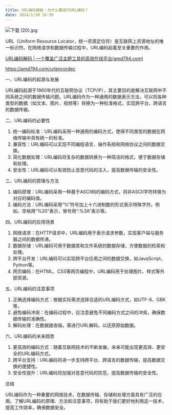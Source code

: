 ```yaml
---
title: URL编码揭秘：为什么要进行URL编码？
date: 2024/1/30 16:50
---
```



![下载 (20).jpg](https://p1-juejin.byteimg.com/tos-cn-i-k3u1fbpfcp/24b4054b5e0049618eae91762dc9049f~tplv-k3u1fbpfcp-jj-mark:0:0:0:0:q75.image#?w=1024&h=768&s=56512&e=jpg&b=c4bfbe)

URL（Uniform Resource Locator，统一资源定位符）是互联网上资源地址的唯一标识符。在网络请求和数据传输过程中，URL编码起着至关重要的作用。

[URL编码解码 | 一个覆盖广泛主题工具的高效在线平台(amd794.com)](https://amd794.com/urlencordec)

https://amd794.com/urlencordec

一、URL编码的起源与发展

URL编码起源于1960年代的互联网协议（TCP/IP），其主要目的是解决互联网中不同系统之间的数据传输问题。URL编码作为一种通用的数据表示方法，可以将各种类型的数据（如文本、图片、视频等）转换为一种标准格式，实现跨平台、跨语言的数据传输。

二、URL编码的必要性

1. 统一编码标准：URL编码采用一种通用的编码方式，使得不同类型的数据在网络传输中具有统一的标准。
2. 兼容性：URL编码可以实现不同编程语言、操作系统和网络协议之间的数据交换。
3. 简化数据处理：URL编码将复杂的数据转换为一种简洁的格式，便于数据存储和处理。
4. 安全性：URL编码可以有效防止恶意代码的注入，提高数据传输的安全性。

三、URL编码的原理与方法

1. 编码原理：URL编码采用一种基于ASCII码的编码方式，将非ASCII字符转换为对应的编码值。
2. 编码方法：URL编码采用“%”符号加上十六进制数的形式表示特殊字符。例如，空格用“%20”表示，冒号用“:%3A”表示等。

四、URL编码的应用场景

1. 网络请求：在HTTP请求中，URL编码用于表示请求参数，实现客户端与服务器之间的数据传递。
2. 数据存储：URL编码可用于数据库和文件系统的数据存储，方便数据的检索和处理。
3. 跨平台开发：URL编码可以实现跨平台应用之间的数据交换，如JavaScript、Python等。
4. 网页编码：在HTML、CSS等网页编程中，URL编码用于处理图片、样式等外部资源。

五、URL编码的注意事项

1. 正确选择编码方式：根据实际需求选择合适的URL编码方式，如UTF-8、GBK等。
2. 避免编码冲突：在编码过程中，应注意避免不同编码方式之间的冲突，确保数据传输的准确性。
3. 解码处理：在数据接收端，需进行URL解码，以还原原始数据。

六、URL编码的未来趋势

1. 更高效的编码方式：随着互联网技术的不断发展，未来可能出现更高效、更安全的URL编码方式。
2. 跨平台支持：URL编码将进一步支持跨平台、跨语言的数据传输，提高数据交换的便捷性。
3. 安全性提升：URL编码将加强对恶意代码的防范，提高数据传输的安全性。

总结

URL编码作为一种重要的网络技术，在数据传输、存储和处理方面具有广泛的应用。了解URL编码的原理、方法和注意事项，将有助于我们更好地利用这一技术，提高工作效率，确保数据安全。
